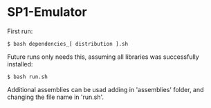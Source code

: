 # SP1-Emulator

First run:
```console
$ bash dependencies_[ distribution ].sh
```

Future runs only needs this, assuming all libraries was successfully installed:
```console
$ bash run.sh
```
Additional assemblies can be usad adding in 'assemblies' folder, and changing the file name in 'run.sh'.
